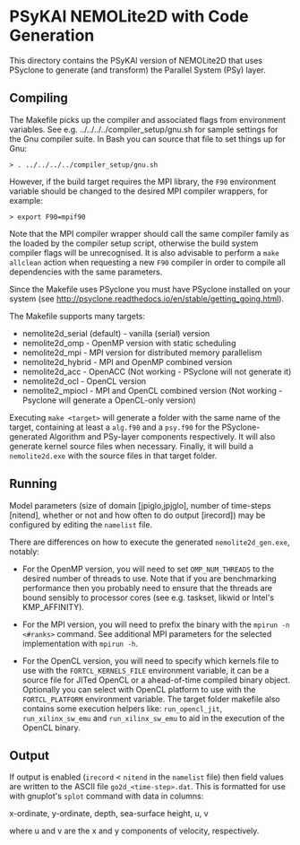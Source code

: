 # PSyKAl NEMOLite2D with Code Generation #

This directory contains the PSyKAl version of NEMOLite2D that uses
PSyclone to generate (and transform) the Parallel System (PSy) layer.

## Compiling ##

The Makefile picks up the compiler and associated flags from environment
variables. See e.g. ../../../../compiler_setup/gnu.sh for sample
settings for the Gnu compiler suite. In Bash you can source that file
to set things up for Gnu:

    > . ../../../../compiler_setup/gnu.sh

However, if the build target requires the MPI library, the `F90` environment
variable should be changed to the desired MPI compiler wrappers, for example:

    > export F90=mpif90

Note that the MPI compiler wrapper should call the same compiler family as the
loaded by the compiler setup script, otherwise the build system compiler flags
will be unrecognised. It is also advisable to perform a `make allclean` action
when requesting a new `F90` compiler in order to compile all dependencies with
the same parameters.

Since the Makefile uses PSyclone you must have PSyclone installed on your
system (see http://psyclone.readthedocs.io/en/stable/getting_going.html).

The Makefile supports many targets:

- nemolite2d_serial (default) - vanilla (serial) version
- nemolite2d_omp - OpenMP version with static scheduling
- nemolite2d_mpi - MPI version for distributed memory parallelism
- nemolite2d_hybrid - MPI and OpenMP combined version
- nemolite2d_acc - OpenACC (Not working - PSyclone will not generate it)
- nemolite2d_ocl - OpenCL version
- nemolite2_mpiocl - MPI and OpenCL combined version (Not working - Psyclone
will generate a OpenCL-only version)

Executing `make <target>` will generate a folder with the same name of the
target, containing at least a `alg.f90` and a `psy.f90` for the
PSyclone-generated Algorithm and PSy-layer components respectively.
It will also generate kernel source files when necessary. Finally, it will
build a `nemolite2d.exe` with the source files in that target folder.


## Running ##

Model parameters (size of domain [jpiglo,jpjglo], number of time-steps
[nitend], whether or not and how often to do output [irecord]) may be
configured by editing the `namelist` file.

There are differences on how to execute the generated `nemolite2d_gen.exe`,
notably:

- For the OpenMP version, you will need to set `OMP_NUM_THREADS` to the
desired number of threads to use. Note that if you are benchmarking
performance then you probably need to ensure that the threads are bound
sensibly to processor cores (see e.g. taskset, likwid or Intel's KMP_AFFINITY).

- For the MPI version, you will need to prefix the binary with the
`mpirun -n <#ranks>` command. See additional MPI parameters for the selected
implementation with `mpirun -h`.

- For the OpenCL version, you will need to specify which kernels file to use
with the `FORTCL_KERNELS_FILE` environment variable, it can be a source file
for JITed OpenCL or a ahead-of-time compiled binary object. Optionally you can
select with OpenCL platform to use with the `FORTCL_PLATFORM` environment
variable. The target folder makefile also contains some execution helpers like:
`run_opencl_jit`, `run_xilinx_sw_emu` and `run_xilinx_sw_emu` to aid in the
execution of the OpenCL binary.

## Output ##

If output is enabled (`irecord` < `nitend` in the `namelist` file) then
field values are written to the ASCII file `go2d_<time-step>.dat`. This
is formatted for use with gnuplot's `splot` command with data in columns:

x-ordinate, y-ordinate, depth, sea-surface height, u, v

where u and v are the x and y components of velocity, respectively.

